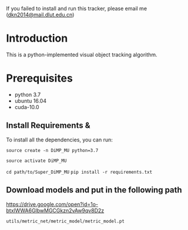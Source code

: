 
If you failed to install and run this tracker, please email me (<dkn2014@mail.dlut.edu.cn>)

# Introduction

This is a python-implemented visual object tracking algorithm. 

# Prerequisites

* python 3.7
* ubuntu 16.04
* cuda-10.0

## Install Requirements & 
To install all the dependencies, you can run:

`
source create -n DiMP_MU python=3.7
`

`
source activate DiMP_MU
`

`
cd path/to/Super_DiMP_MU
`
`
pip install -r requirements.txt
`
## Download models and put in the following path
https://drive.google.com/open?id=1o-btxlWWA6GlbwMGCGkzn2vAw9qv8D2z

 `utils/metric_net/metric_model/metric_model.pt`




